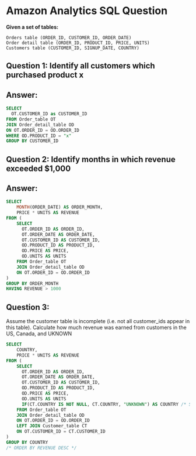 # Amazon Analytics SQL Question


**Given a set of tables:**

```
Orders table (ORDER_ID, CUSTOMER_ID, ORDER_DATE)
Order detail table (ORDER_ID, PRODUCT_ID, PRICE, UNITS)
Customers table (CUSTOMER_ID, SIGNUP_DATE, COUNTRY)
```

## Question 1: Identify all customers which purchased product x

## Answer:

```sql
SELECT
  OT.CUSTOMER_ID as CUSTOMER_ID
FROM Order_table OT
JOIN Order_detail_table OD
ON OT.ORDER_ID = OD.ORDER_ID
WHERE OD.PRODUCT_ID = "x"
GROUP BY CUSTOMER_ID
```

## Question 2: Identify months in which revenue exceeded $1,000

## Answer:

```sql
SELECT
    MONTH(ORDER_DATE) AS ORDER_MONTH,
    PRICE * UNITS AS REVENUE
FROM (
    SELECT
      OT.ORDER_ID AS ORDER_ID,
      OT.ORDER_DATE AS ORDER_DATE,
      OT.CUSTOMER_ID AS CUSTOMER_ID,
      OD.PRODUCT_ID AS PRODUCT_ID,
      OD.PRICE AS PRICE,
      OD.UNITS AS UNITS
    FROM Order_table OT
    JOIN Order_detail_table OD
    ON OT.ORDER_ID = OD.ORDER_ID
)
GROUP BY ORDER_MONTH
HAVING REVENUE > 1000
```

## Question 3:

Assume the customer table is incomplete (i.e. not all customer_ids appear in this table).
Calculate how much revenue was earned from customers in the US, Canada, and UKNOWN

```sql
SELECT
    COUNTRY,
    PRICE * UNITS AS REVENUE
FROM (
    SELECT
      OT.ORDER_ID AS ORDER_ID,
      OT.ORDER_DATE AS ORDER_DATE,
      OT.CUSTOMER_ID AS CUSTOMER_ID,
      OD.PRODUCT_ID AS PRODUCT_ID,
      OD.PRICE AS PRICE,
      OD.UNITS AS UNITS
      IF(CT.COUNTRY IS NOT NULL, CT.COUNTRY, "UNKNOWN") AS COUNTRY /* STRING */
    FROM Order_table OT
    JOIN Order_detail_table OD
    ON OT.ORDER_ID = OD.ORDER_ID
    LEFT JOIN Customer_table CT
    ON OT.CUSTOMER_ID = CT.CUSTOMER_ID
)
GROUP BY COUNTRY
/* ORDER BY REVENUE DESC */
```